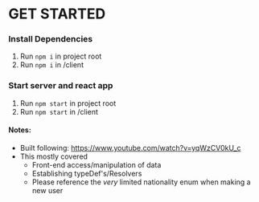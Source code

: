 # GET STARTED   
### Install Dependencies     
1) Run `npm i` in project root       
2) Run `npm i` in /client
### Start server and react app
1) Run `npm start` in project root
2) Run `npm start` in /client

#### Notes:
- Built following: https://www.youtube.com/watch?v=yqWzCV0kU_c
- This mostly covered 
  - Front-end access/manipulation of data
  - Establishing typeDef's/Resolvers
  - Please reference the *very* limited nationality enum when making a new user